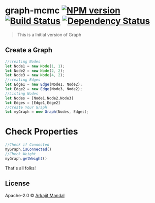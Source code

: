 # graph-mcmc [![NPM version][npm-image]][npm-url] [![Build Status][travis-image]][travis-url] [![Dependency Status][daviddm-image]][daviddm-url]
> This is a Initial version of Graph

## Create a Graph

```js
//creating Nodes
let Node1 = new Node(1, 1);
let Node2 = new Node(2, 2);
let Node3 = new Node(4, 2);
//creating Edges
let Edge1 = new Edge(Node1, Node2);
let Edge2 = new Edge(Node3, Node2);
//Listing Nodes
let Nodes = [Node1,Node2,Node3]
let Edges = [Edge1,Edge2]
//Create Your Graph
let myGraph = new Graph(Nodes, Edges);
```
# Check Properties
```js
//Check if Connected
myGraph.isConnected()
//Check Weight
myGraph.getWeight()
```

That's all folks!
## License

Apache-2.0 © [Arkajit Mandal](MCMC,Graph,Connectivity)


[npm-image]: https://badge.fury.io/js/graph-mcmc.svg
[npm-url]: https://npmjs.org/package/graph-mcmc
[travis-image]: https://travis-ci.org/arkajitmandal/graph-mcmc.svg?branch=master
[travis-url]: https://travis-ci.org/arkajitmandal/graph-mcmc
[daviddm-image]: https://david-dm.org/arkajitmandal/graph-mcmc.svg?theme=shields.io
[daviddm-url]: https://david-dm.org/arkajitmandal/graph-mcmc
